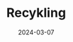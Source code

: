 ---
layout: layouts/non-en-archive-episode.njk
title: Recykling
date: "2024-03-07"
link: https://rzeszow.tvp.pl/76322389/recykling
datum: 7. 3. 2024
tv: TVP 3
foto: /images/uploads/recycled_357x206.jpg
alt: Recycled paper
perex: ČT Brno - Sztuka z recyklingu | MTVA Szeged - Kompost nad złotem | RTVS Košice - Dom marzeń | TVP Kraków - Woda za papier
tags: plarchive
---